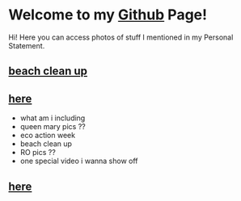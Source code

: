 # Welcome to my [Github](https://github.com/minchxy) Page!
Hi! Here you can access photos of stuff I mentioned in my Personal Statement. 

##  [beach clean up](https://minchxy.github.io/beach/index.html)

##  [here](https://minchxy.github.io/)

- what am i including
- queen mary pics ??
- eco action week
- beach clean up
- RO pics ??
- one special video i wanna show off

##  [here](https://minchxy.github.io/)
